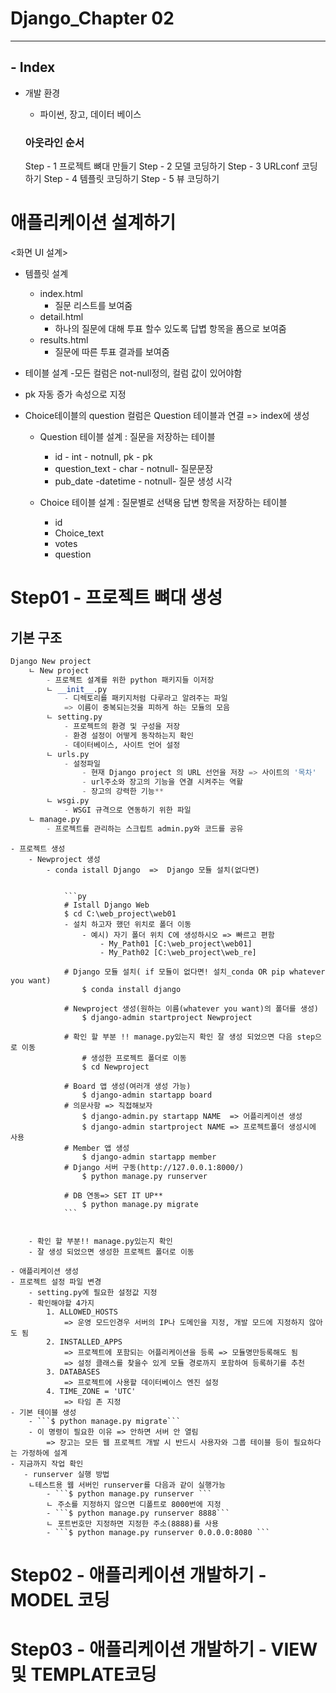 # **Django_Chapter 02**
---

## - Index
- 개발 환경<br/>
    - 파이썬, 장고, 데이터 베이스<br/>

    ### 아웃라인 순서  
    Step - 1 
    프로젝트 뼈대 만들기 
    Step - 2
    모델 코딩하기
    Step - 3 
    URLconf 코딩하기
    Step - 4 
    템플릿 코딩하기
    Step - 5 
    뷰 코딩하기 

# 애플리케이션 설계하기 
 <화면 UI 설계>
 - 템플릿 설계 
    - index.html
        - 질문 리스트를 보여줌 
    - detail.html
        - 하나의 질문에 대해 투표 할수 있도록 답볍 항목을 폼으로 보여줌 
    - results.html
        - 질문에 따른 투표 결과를 보여줌 

- 테이블 설계 
 -모든 컬럼은 not-null정의, 컬럼 값이 있어야함 
 - pk 자동 증가 속성으로 지정 
 - Choice테이블의 question 컬럼은  Question 테이블과 연결 => index에 생성 
    - Question 테이블 설계 : 질문을 저장하는 테이블 
        + id - int - notnull, pk - pk
        + question_text - char - notnull- 질문문장
        + pub_date  -datetime - notnull- 질문 생성 시각

    - Choice 테이블 설계 : 질문별로 선택용 답변 항목을 저장하는 테이블  
        + id 
        + Choice_text
        + votes
        + question


# Step01 - 프로젝트 뼈대 생성 

## 기본 구조
```py
Django New project
    ㄴ New project
        - 프로젝트 설계를 위한 python 패키지들 이저장    
        ㄴ __init__.py 
            - 디렉토리를 패키지처럼 다루라고 알려주는 파일 
            => 이름이 중복되는것을 피하게 하는 모듈의 모음 
        ㄴ setting.py 
            - 프로젝트의 환경 및 구성을 저장
            - 환경 설정이 어떻게 동작하는지 확인
            - 데이터베이스, 사이트 언어 설정 
        ㄴ urls.py
            - 설정파일 
                - 현재 Django project 의 URL 선언을 저장 => 사이트의 '목차'
                - url주소와 장고의 기능을 연결 시켜주는 역활 
                - 장고의 강력한 기능**
        ㄴ wsgi.py
            - WSGI 규격으로 연동하기 위한 파일 
    ㄴ manage.py
        - 프로젝트를 관리하는 스크립트 admin.py와 코드를 공유 
```

    - 프로젝트 생성 
        - Newproject 생성    
            - conda istall Django  =>  Django 모듈 설치(없다면) 

            
                ```py   
                # Istall Django Web
                $ cd C:\web_project\web01
                - 설치 하고자 했던 위치로 폴더 이동     
                    - 예시) 자기 폴더 위치 C에 생성하시오 => 빠르고 편함     
                        - My_Path01 [C:\web_project\web01]     
                        - My_Path02 [C:\web_project\web_re]     
                
                # Django 모듈 설치( if 모듈이 없다면! 설치_conda OR pip whatever you want)
                    $ conda install django     

                # Newproject 생성(원하는 이름(whatever you want)의 폴더를 생성)
                    $ django-admin startproject Newproject   

                # 확인 할 부분 !! manage.py있는지 확인 잘 생성 되었으면 다음 step으로 이동 
                    # 생성한 프로젝트 폴더로 이동
                    $ cd Newproject 

                # Board 앱 생성(여러개 생성 가능)
                    $ django-admin startapp board
                # 의문사항 => 직접해보자 
                    $ django-admin.py startapp NAME  => 어플리케이션 생성 
                    $ django-admin startproject NAME => 프로젝트폴더 생성시에 사용
                # Member 앱 생성
                    $ django-admin startapp member 
                # Django 서버 구동(http://127.0.0.1:8000/)
                    $ python manage.py runserver 

                # DB 연동=> SET IT UP**
                    $ python manage.py migrate
                ```


        - 확인 할 부분!! manage.py있는지 확인    
        - 잘 생성 되었으면 생성한 프로젝트 폴더로 이동    

    - 애플리케이션 생성 
    - 프로젝트 설정 파일 변경 
        - setting.py에 필요한 설정값 지정 
        - 확인해야할 4가지 
            1. ALLOWED_HOSTS      
                => 운영 모드인경우 서버의 IP나 도메인을 지정, 개발 모드에 지정하지 않아도 됨        
            2. INSTALLED_APPS    
                => 프로젝트에 포함되는 어플리케이션을 등록 => 모듈명만등록해도 됨 
                => 설정 클래스를 찾을수 있게 모듈 경로까지 포함하여 등록하기를 추천     
            3. DATABASES      
                => 프로젝트에 사용할 데이터베이스 엔진 설정    
            4. TIME_ZONE = 'UTC'     
                => 타임 존 지정     
    - 기본 테이블 생성      
        - ```$ python manage.py migrate```     
        - 이 명령이 필요한 이유 => 안하면 서버 안 열림      
            => 장고는 모든 웹 프로젝트 개발 시 반드시 사용자와 그룹 테이블 등이 필요하다는 가정하에 설계        
    - 지금까지 작업 확인     
       - runserver 실행 방법 
        ㄴ테스트용 웹 서버인 runserver를 다음과 같이 실행가능 
            - ```$ python manage.py runserver ```
            ㄴ 주소를 지정하지 않으면 디폴트로 8000번에 지정
            - ```$ python manage.py runserver 8888```
            ㄴ 포트번호만 지정하면 지정한 주소(8888)를 사용  
            - ```$ python manage.py runserver 0.0.0.0:8080 ```
# Step02 - 애플리케이션 개발하기 - MODEL 코딩 
# Step03 -  애플리케이션 개발하기 - VIEW 및 TEMPLATE코딩 


